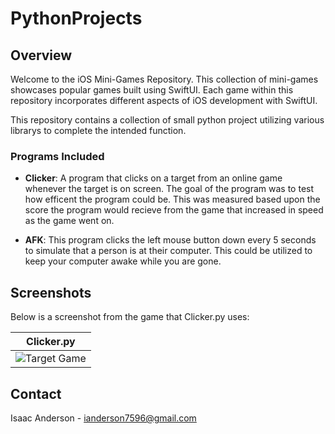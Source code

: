 # PythonProjects

## Overview

Welcome to the iOS Mini-Games Repository. This collection of mini-games showcases popular games built using SwiftUI. Each game within this repository incorporates different aspects of iOS development with SwiftUI.

This repository contains a collection of small python project utilizing various librarys to complete the intended function.
### Programs Included

- **Clicker**: A program that clicks on a target from an online game whenever the target is on screen. The goal of the program was to test how efficent the program could be. This was measured based upon the score the program would recieve from the game that increased in speed as the game went on.

- **AFK**: This program clicks the left mouse button down every 5 seconds to simulate that a person is at their computer. This could be utilized to keep your computer awake while you are gone.

## Screenshots

Below is a screenshot from the game that Clicker.py uses:

| Clicker.py |
|-----------------|
| ![Target Game](target/Screenshots/targetGame.png) |

## Contact

Isaac Anderson - ianderson7596@gmail.com
